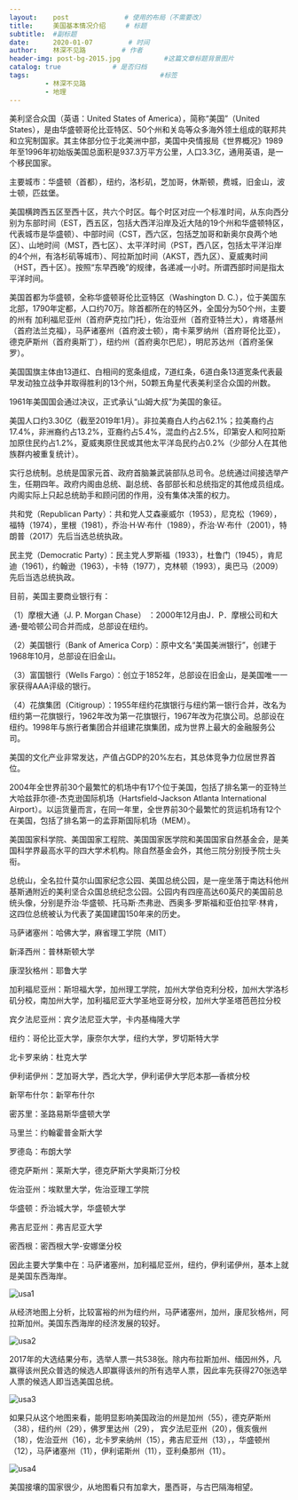 ```yaml
---
layout:    post              # 使用的布局（不需要改）
title:     美国基本情况介绍     # 标题 
subtitle:  #副标题
date:      2020-01-07         # 时间
author:    林深不见路         # 作者
header-img: post-bg-2015.jpg           #这篇文章标题背景图片
catalog: true             # 是否归档
tags:                                 #标签
         - 林深不见路
         - 地理
---
```


美利坚合众国（英语：United States of America），简称“美国”（United States），是由华盛顿哥伦比亚特区、50个州和关岛等众多海外领土组成的联邦共和立宪制国家。其主体部分位于北美洲中部，美国中央情报局《世界概况》1989年至1996年初始版美国总面积是937.3万平方公里，人口3.3亿，通用英语，是一个移民国家。

主要城市：华盛顿（首都），纽约，洛杉矶，芝加哥，休斯顿，费城，旧金山，波士顿，匹兹堡。

美国横跨西五区至西十区，共六个时区。每个时区对应一个标准时间，从东向西分别为东部时间（EST，西五区，包括大西洋沿岸及近大陆的19个州和华盛顿特区，代表城市是华盛顿）、中部时间（CST，西六区，包括芝加哥和新奥尔良两个地区）、山地时间（MST，西七区）、太平洋时间（PST，西八区，包括太平洋沿岸的4个州，有洛杉矶等城市）、阿拉斯加时间（AKST，西九区）、夏威夷时间（HST，西十区）。按照“东早西晚”的规律，各递减一小时。所谓西部时间是指太平洋时间。

美国首都为华盛顿，全称华盛顿哥伦比亚特区（Washington D. C.），位于美国东北部，1790年定都，人口约70万。除首都所在的特区外，全国分为50个州，主要的州有 加利福尼亚州（首府萨克拉门托），佐治亚州（首府亚特兰大），肯塔基州（首府法兰克福），马萨诸塞州（首府波士顿），南卡莱罗纳州（首府哥伦比亚），德克萨斯州（首府奥斯丁），纽约州（首府奥尔巴尼），明尼苏达州（首府圣保罗）。

美国国旗主体由13道红、白相间的宽条组成，7道红条，6道白条13道宽条代表最早发动独立战争并取得胜利的13个州，50颗五角星代表美利坚合众国的州数。

1961年美国国会通过决议，正式承认“山姆大叔”为美国的象征。

美国人口约3.30亿（截至2019年1月）。非拉美裔白人约占62.1%；拉美裔约占17.4%，非洲裔约占13.2%，亚裔约占5.4%，混血约占2.5%，印第安人和阿拉斯加原住民约占1.2%，夏威夷原住民或其他太平洋岛民约占0.2%（少部分人在其他族群内被重复统计）。

实行总统制。总统是国家元首、政府首脑兼武装部队总司令。总统通过间接选举产生，任期四年。政府内阁由总统、副总统、各部部长和总统指定的其他成员组成。内阁实际上只起总统助手和顾问团的作用，没有集体决策的权力。

共和党（Republican Party）：共和党人艾森豪威尔（1953），尼克松（1969），福特（1974），里根（1981），乔治·H·W·布什（1989），乔治·W·布什（2001），特朗普（2017）先后当选总统执政。

民主党（Democratic Party）：民主党人罗斯福（1933），杜鲁门（1945），肯尼迪（1961），约翰逊（1963），卡特（1977），克林顿（1993），奥巴马（2009）先后当选总统执政。

目前，美国主要商业银行有：

（1）摩根大通（J. P. Morgan Chase） ：2000年12月由J．P．摩根公司和大通-曼哈顿公司合并而成，总部设在纽约。

（2）美国银行（Bank of America Corp）：原中文名“美国美洲银行”，创建于1968年10月，总部设在旧金山。

（3）富国银行（Wells Fargo）：创立于1852年，总部设在旧金山，是美国唯一一家获得AAA评级的银行。

（4）花旗集团（Citigroup）：1955年纽约花旗银行与纽约第一银行合并，改名为纽约第一花旗银行，1962年改为第一花旗银行，1967年改为花旗公司。总部设在纽约。1998年与旅行者集团合并组建花旗集团，成为世界上最大的金融服务公司。

美国的文化产业非常发达，产值占GDP的20%左右，其总体竞争力位居世界首位。

2004年全世界前30个最繁忙的机场中有17个位于美国，包括了排名第一的亚特兰大哈兹菲尔德-杰克逊国际机场（Hartsfield-Jackson Atlanta International Airport）。以运货量而言，在同一年里，全世界前30个最繁忙的货运机场有12个在美国，包括了排名第一的孟菲斯国际机场（MEM）。

美国国家科学院、美国国家工程院、美国国家医学院和美国国家自然基金会，是美国科学界最高水平的四大学术机构。除自然基金会外，其他三院分别授予院士头衔。

总统山，全名拉什莫尔山国家纪念公园、美国总统公园，是一座坐落于南达科他州基斯通附近的美利坚合众国总统纪念公园。公园内有四座高达60英尺的美国前总统头像，分别是乔治·华盛顿、托马斯·杰弗逊、西奥多·罗斯福和亚伯拉罕·林肯，这四位总统被认为代表了美国建国150年来的历史。

马萨诸塞州：哈佛大学，麻省理工学院（MIT）

新泽西州：普林斯顿大学

康涅狄格州：耶鲁大学

加利福尼亚州：斯坦福大学，加州理工学院，加州大学伯克利分校，加州大学洛杉矶分校，南加州大学，加利福尼亚大学圣地亚哥分校，加州大学圣塔芭芭拉分校

宾夕法尼亚州：宾夕法尼亚大学，卡内基梅隆大学

纽约：哥伦比亚大学，康奈尔大学，纽约大学，罗切斯特大学

北卡罗来纳：杜克大学

伊利诺伊州：芝加哥大学，西北大学，伊利诺伊大学厄本那—香槟分校

新罕布什尔：新罕布什尔

密苏里：圣路易斯华盛顿大学

马里兰：约翰霍普金斯大学

罗德岛：布朗大学

德克萨斯州：莱斯大学，德克萨斯大学奥斯汀分校 

佐治亚州：埃默里大学，佐治亚理工学院

华盛顿：乔治城大学，华盛顿大学

弗吉尼亚州：弗吉尼亚大学

密西根：密西根大学-安娜堡分校

因此主要大学集中在：马萨诸塞州，加利福尼亚州，纽约，伊利诺伊州，基本上就是美国东西海岸。

![usa1](https://zhouxinxin121.github.io/blob/master/img/master/usa1.jpeg)

从经济地图上分析，比较富裕的州为纽约州，马萨诸塞州，加州，康尼狄格州，阿拉斯加州。美国东西海岸的经济发展的较好。

![usa2](https://zhouxinxin121.github.io/raw/master/img/master/usa2.jpg)

2017年的大选结果分布，选举人票一共538张。除内布拉斯加州、缅因州外，凡赢得该州民众普选的候选人即赢得该州的所有选举人票，因此率先获得270张选举人票的候选人即当选美国总统。

![usa3](https://zhouxinxin121.github.io/img/master/usa3.jpg)

如果只从这个地图来看，能明显影响美国政治的州是加州（55），德克萨斯州（38），纽约州（29），佛罗里达州（29）， 宾夕法尼亚州（20），俄亥俄州（18），佐治亚州（16），北卡罗来纳州（15），弗吉尼亚州（13），，华盛顿州（12），马萨诸塞州（11），伊利诺斯州（11），亚利桑那州（11）。

![usa4](https://zhouxinxin121.github.io/img/master/usa4.jpg)

美国接壤的国家很少，从地图看只有加拿大，墨西哥，与古巴隔海相望。